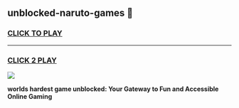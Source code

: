 
## unblocked-naruto-games 👋
<h3>
<a href="https://premium.freeplayer.one?title=unblocked-naruto-games&ref=14F">CLICK TO PLAY</a></h3>
<hr>

<h3>
<a href="https://premium.freeplayer.one?title=unblocked-naruto-games&ref=14F">CLICK 2 PLAY</a>
  
</h3>

<a href="https://premium.freeplayer.one?title=unblocked-naruto-games&ref=12F/"><img src="https://clearcache.store/games.png"></a>


**worlds hardest game unblocked: Your Gateway to Fun and Accessible Online Gaming**
